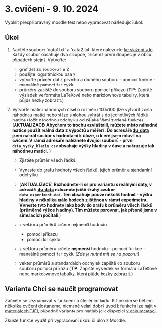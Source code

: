 # 3. cvičení - 9. 10. 2024

Vyplnit předpřipravený moodle test nebo vypracovat následující úkol:

## Úkol

1. Načtěte soubory 'data1.txt' a 'data2.txt' které naleznete [ke stažení zde](https://github.com/tomashalada/zapg/tree/main/02).
   Každý soubor obsahuje dva sloupce, přičemž první sloupec je v obou případech stejný.
   Vytvořte:

    - graf dat ze souboru 1 a 2
    - použijte logaritmickou osa y
    - vytvořte průměr dat z prvního a druhého souboru
                        - pomocí funkce
                        - manuálně pomocí `for` cyklu
    - průměry zapiště do souboru souboru pomocí příkazu (__TIP__: Zapiště výsledek ve formátu LaTeXové nebo markdownové tabulky, která půjde hezky zobrazit.)

2. Vytvořte matici náhodných čísel o rozměru 100x100 (lze vytvořit zcela náhodnou matici nebo si lze s úlohou vyhrát a do jednotlivých řádků matice uložit náhodnou odchylku od nějaké Vámi zvolené funkce).
   (__AKTUALIZACE: Abychom to trochu ozvláštnili, můžete místo náhodné matice použít reálná data z výpočtů a měření. Do adresáře [du_data](https://github.com/tomashalada/zapg/tree/main/03/du_data) jsem nahrál soubor s hodnotami k úloze, o které jsem mluvil na cvičení. V rámci adresáře naleznete dvojici souborů - první `data_vysky_hladin.csv` obsahuje výšky hladiny v čase a nahrazuje tak náhodnou matici.__ )
    - Zjistěte průměr všech řádků.
    - Vyneste do grafu hodnoty všech řádků, jejich průměr a standardní odchylku
    - (__AKTUALIZACE: Rozhodnete-li se pro variantu s reálnými daty, v adresáři [du_data](https://github.com/tomashalada/zapg/tree/main/03/du_data) naleznete ještě druhý soubor `data_experiment.dat`. Ten obsahuje pouze několik hodnot - výšku hladiny v několika málo bodech zjištěnou v rámci experimetnu. Vyneste tyto hodnoty jako body do grafu k průměru všech řádků (průměrné výšce hladiny). Tím můžete porovnat, jak přesně jsme v simulacích počítali.__)

    - z vektoru průměrů určete nejmenší hodnotu
        - pomoci příkazu
        - pomoci for cyklu
    - z vektoru průměru určete __nejmenší__ hodnotu
                        - pomocí funkce
                        - manuálně pomocí `for` cyklu (_Zde je nutné mít se na pozoru_!)
    - vektor průměrů a standardních odchylek zapiště do souboru souboru pomocí příkazu (__TIP__: Zapiště výsledek ve formátu LaTeXové nebo markdownové tabulky, která půjde hezky zobrazit.)


## Varianta Chci se naučit programovat

Začněte se seznamovat s funkcemi a členěním kódu. K funkcím se během několika cvičení dostaneme, nicméně velmi dobrý úvod k funkcím lze [najít v materiálech FJFI](https://gitlab.fjfi.cvut.cz/ksi/zpro-2023-public/-/blob/main/07%20funkce.ipynb?ref_type=heads), případně varianta pro matlab je k dispozici [v dokumentaci](https://www.mathworks.com/help/matlab/ref/function.html).

Zkuste funkce využít při vypracování úkolu či úloh z Moodle.
